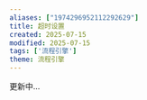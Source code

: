 ```yaml
---
aliases: ["1974296952112292629"]
title: 超时设置
created: 2025-07-15
modified: 2025-07-15
tags: ['流程引擎']
theme: 流程引擎
---
```


更新中...